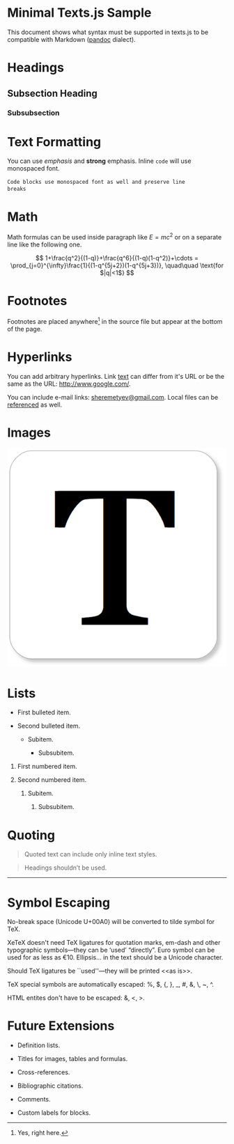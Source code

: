 Minimal Texts.js Sample
=======================

This document shows what syntax must be supported in texts.js to be compatible
with Markdown ([pandoc][pandoc] dialect).

[pandoc]: <http://johnmacfarlane.net/pandoc/>

Headings
========

Subsection Heading
------------------

### Subsubsection

Text Formatting
===============

You can use *emphasis* and **strong** emphasis. Inline `code` will use
monospaced font.

~~~~~~~~~~~~~~~~~~~~~~~~~~~~~~~~~~~~~~~~~~~~~~~~~~~~~~~~~~~~~~~~~~~~~~~~~~~~~~~~
Code blocks use monospaced font as well and preserve line
breaks
~~~~~~~~~~~~~~~~~~~~~~~~~~~~~~~~~~~~~~~~~~~~~~~~~~~~~~~~~~~~~~~~~~~~~~~~~~~~~~~~

Math
====

Math formulas can be used inside paragraph like $E=mc^2$ or on a separate line
like the following one.

$$
1+\frac{q^2}{(1-q)}+\frac{q^6}{(1-q)(1-q^2)}+\cdots =
\prod_{j=0}^{\infty}\frac{1}{(1-q^{5j+2})(1-q^{5j+3})},
\quad\quad \text{for $|q|<1$}
$$

Footnotes
=========

Footnotes are placed anywhere[^1] in the source file but appear at the bottom
of the page.

[^1]: Yes, right here.

Hyperlinks
==========

You can add arbitrary hyperlinks. Link [text][1] can differ from it's URL or be
the same as the URL: <http://www.google.com/>.

[1]: <http://www.texts.io/>

You can include e-mail links: <sheremetyev@gmail.com>. Local files can be
[referenced][2] as well.

[2]: <basic.pdf>

Images
======

![](<Texts_Logo.png>)

Lists
=====

  * First bulleted item.

  * Second bulleted item.

      * Subitem.

          * Subsubitem.

 1. First numbered item.

 2. Second numbered item.

     1. Subitem.

         1. Subsubitem.

Quoting
=======

  > Quoted text can include only inline text styles.

  > Headings shouldn’t be used.

--------------------------------------------------------------------------------

Symbol Escaping
===============

No-break space (Unicode U+00A0) will be converted to tilde symbol for TeX.

XeTeX doesn't need TeX ligatures for quotation marks, em-dash and other
typographic symbols—they can be ‘used’ “directly”. Euro symbol can be used for
as less as €10. Ellipsis… in the text should be a Unicode character.

Should TeX ligatures be \`\`used''—they will be printed \<\<as is\>\>.

TeX special symbols are automatically escaped: %, \$, {, }, _, #, &, \\, ~, ^.

HTML entites don't have to be escaped: &, \<, \>.

Future Extensions
=================

  * Definition lists.

  * Titles for images, tables and formulas.

  * Cross-references.

  * Bibliographic citations.

  * Comments.

  * Custom labels for blocks.

